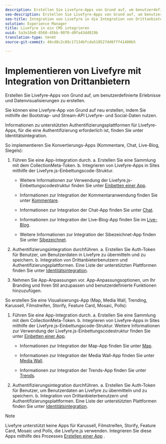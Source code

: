 ```yaml
---
description: Erstellen Sie Livefyre-Apps von Grund auf, um benutzerdefinierte Erlebnisse und Datenvisualisierungen zu erstellen.
seo-description: Erstellen Sie Livefyre-Apps von Grund auf, um benutzerdefinierte Erlebnisse und Datenvisualisierungen zu erstellen.
seo-title: Integration von Livefyre in die Integration von Drittanbietern
solution: Experience Manager
title: Livefyre in ein CMS integrieren
uuid: 5a3e18e8-8568-45bb-9070-d0fa43dd819b
translation-type: tm+mt
source-git-commit: 40cd8c2c89c17134bfcda510527dd6fff41400b5

---
```



# Implementieren von Livefyre mit Integration von Drittanbietern

Erstellen Sie Livefyre-Apps von Grund auf, um benutzerdefinierte Erlebnisse und Datenvisualisierungen zu erstellen.

Sie können eine Livefyre-App von Grund auf neu erstellen, indem Sie mithilfe der Bootstrap- und Stream-API Livefyre- und Social-Daten nutzen.

Informationen zu unterstützten Authentifizierungsplattformen für Livefyre-Apps, für die eine Authentifizierung erforderlich ist, finden Sie unter Identitätsintegration.

So implementieren Sie Konvertierungs-Apps (Kommentare, Chat, Live-Blog, Siegels):

1. Führen Sie eine App-Integration durch.
a. Erstellen Sie eine Sammlung mit dem CollectionMeta-Token.
b. Integrieren von Livefyre-Apps in Sites mithilfe der Livefyre.js-Einbettungscode-Struktur.

   * Weitere Informationen zur Verwendung der Livefyre.js-Einbettungscodestruktur finden Sie unter [Einbetten einer App](/help/implementation/c-getting-started/c-implementation-process/c-using-livefyre.js-to-create-customize-and-use-apps-on-your-site.md).

   * Informationen zur Integration der Kommentaranwendung finden Sie unter [Kommentare](/help/using/c-about-apps/c-comments/c-comments.md).

   * Informationen zur Integration der Chat-App finden Sie unter [Chat](/help/using/c-about-apps/c-chat-app/c-chat-app.md).

   * Informationen zur Integration der Live-Blog-App finden Sie im [Live-Blog](/help/using/c-about-apps/c-liveblog-app/c-liveblog-app.md).

   * Weitere Informationen zur Integration der Sibezeichnet-App finden Sie unter [Sibezeichnet](/help/using/c-about-apps/c-sidenotes-app/c-sidenotes-app.md).

1. Authentifizierungsintegration durchführen.
a. Erstellen Sie Auth-Token für Benutzer, um Benutzerdaten in Livefyre zu übermitteln und zu speichern.
b. Integration von Drittanbieterbenutzern und Authentifizierungsplattformen. Eine Liste der unterstützten Plattformen finden Sie unter [Identitätsintegration](/help/implementation/t-about-identity-integration/t-about-identity-integration.md).

1. Nehmen Sie App-Anpassungen vor. App-Anpassungsoptionen, um Ihr Branding und Ihren Stil anzupassen und benutzerdefinierte Funktionen hinzuzufügen.

So erstellen Sie eine Visualisierungs-App (Map, Media Wall, Trending, Karussell, Filmstreifen, Storify, Feature Card, Mosaic, Polls):

1. Führen Sie eine App-Integration durch.
a. Erstellen Sie eine Sammlung mit dem CollectionMeta-Token.
b. Integrieren von Livefyre-Apps in Sites mithilfe der Livefyre.js-Einbettungscode-Struktur. Weitere Informationen zur Verwendung der Livefyre.js-Einbettungscodestruktur finden Sie unter [Einbetten einer App](/help/implementation/c-getting-started/c-implementation-process/c-using-livefyre.js-to-create-customize-and-use-apps-on-your-site.md).

   * Informationen zur Integration der Map-App finden Sie unter [Map](/help/using/c-about-apps/c-map-app/c-map-app.md).

   * Informationen zur Integration der Media Wall-App finden Sie unter [Media Wall](/help/using/c-about-apps/c-media-wall-app/c-media-wall-app.md).

   * Informationen zur Integration der Trends-App finden Sie unter [Trends](/help/using/c-about-apps/c-trending-app/c-trending-app.md).

1. Authentifizierungsintegration durchführen.
a. Erstellen Sie Auth-Token für Benutzer, um Benutzerdaten an Livefyre zu übermitteln und zu speichern.
b. Integration von Drittanbieterbenutzern und Authentifizierungsplattformen. Eine Liste der unterstützten Plattformen finden Sie unter [Identitätsintegration](/help/implementation/t-about-identity-integration/t-about-identity-integration.md).

>[!NOTE]
>
>Livefyre unterstützt keine Apps für Karussell, Filmstreifen, Storify, Feature Card, Mosaic und Polls, die Livefyre.js verwenden.
Integrieren Sie diese Apps mithilfe des Prozesses [Erstellen einer App](/help/using/c-about-apps/c-create-an-app.md) .